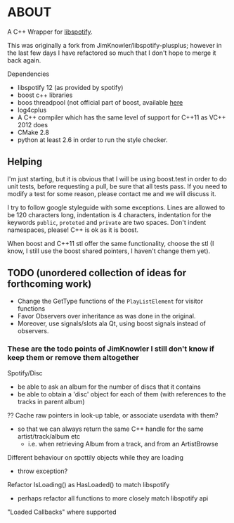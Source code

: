 ABOUT
=====

A C++ Wrapper for [libspotify](https://developer.spotify.com/technologies/libspotify/).

This was originally a fork from JimKnowler/libspotify-plusplus; however in the last few
days I have refactored so much that I don't hope to merge it back again.

Dependencies
- libspotify 12 (as provided by spotify)
- boost c++ libraries
- boos threadpool (not official part of boost, available [here](http://threadpool.sourceforge.net/)
- log4cplus
- A C++ compiler which has the same level of support for C++11 as VC++ 2012 does
- CMake 2.8
- python at least 2.6 in order to run the style checker.

Helping
-------
I'm just starting, but it is obvious that I will be using boost.test in order to do unit
tests, before requesting a pull, be sure that all tests pass. If you need to modify a test
for some reason, please contact me and we will discuss it.

I try to follow google styleguide with some exceptions. Lines are allowed to be 120 characters
long, indentation is 4 characters, indentation for the keywords `public`, `proteted` and `private`
are two spaces. Don't indent namespaces, please! C++ is ok as it is boost.

When boost and C++11 stl offer the same functionality, choose the stl (I know, I still use
the boost shared pointers, I haven't change them yet).


TODO (unordered collection of ideas for forthcoming work)
---------------------------------------------------------

- Change the GetType functions of the `PlayListElement` for visitor functions
- Favor Observers over inheritance as was done in the original.
- Moreover, use signals/slots ala Qt, using boost signals instead of observers.

### These are the todo points of JimKnowler I still don't know if keep them or remove them altogether

Spotify/Disc
 - be able to ask an album for the number of discs that it contains
 - be able to obtain a 'disc' object for each of them (with references to the tracks in parent album)

?? Cache raw pointers in look-up table, or associate userdata with them?
 - so that we can always return the same C++ handle for the same artist/track/album etc
   - i.e. when retrieving Album from a track, and from an ArtistBrowse

Different behaviour on spottily objects while they are loading
 - throw exception?

Refactor IsLoading() as HasLoaded() to match libspotify
 - perhaps refactor all functions to more closely match libspotify api

"Loaded Callbacks" where supported